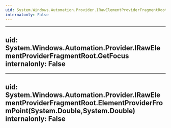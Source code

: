 ```yaml
---
uid: System.Windows.Automation.Provider.IRawElementProviderFragmentRoot
internalonly: False
---
```


---
uid: System.Windows.Automation.Provider.IRawElementProviderFragmentRoot.GetFocus
internalonly: False
---

---
uid: System.Windows.Automation.Provider.IRawElementProviderFragmentRoot.ElementProviderFromPoint(System.Double,System.Double)
internalonly: False
---
